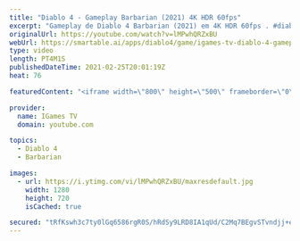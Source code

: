 ```yaml
---
title: "Diablo 4 - Gameplay Barbarian (2021) 4K HDR 60fps"
excerpt: "Gameplay de Diablo 4 Barbarian (2021) em 4K HDR 60fps . #diablo4 #diabloIV #barbarian Novo Trailers 2021! Novo Games 2021! Inscreva se no IGames TV ..."
originalUrl: https://youtube.com/watch?v=lMPwhQRZxBU
webUrl: https://smartable.ai/apps/diablo4/game/igames-tv-diablo-4-gameplay-barbarian-2021-4k-hdr-60fps/
type: video
length: PT4M1S
publishedDateTime: 2021-02-25T20:01:19Z
heat: 76

featuredContent: "<iframe width=\"800\" height=\"500\" frameborder=\"0\" src=\"https://www.youtube.com/embed/lMPwhQRZxBU\" allow=\"accelerometer; autoplay; encrypted-media; gyroscope; picture-in-picture\" allowfullscreen></iframe>"

provider:
  name: IGames TV
  domain: youtube.com

topics:
  - Diablo 4
  - Barbarian

images:
  - url: https://i.ytimg.com/vi/lMPwhQRZxBU/maxresdefault.jpg
    width: 1280
    height: 720
    isCached: true

secured: "tRfKswh3c7ty0lGq6586rgR0S/hRdSy9LRD8IA1qUd/C2Mq7BEgvSTvndjj+eCr9+2iiSOMKt9Wtg7FKRA8784NpOqiqY04KEJSogNupHED2xM84aNm3Cp66GVP9YKRtLBzGgMRb9B/9lBEiMDgd85vZfg2oWJy4MFdvEOgXDtA/xHDcpibB6klw0WG9SxelvTS4ygaL86caamVSZYfd/M/wT8fvIVmSlQMQhxPDUnePPAIkOf/eW6X4YApv8A+S8bDBDGVG/G68/+NwSfd0JTokmoLB4OMhja8QW5xh7TdINoMZVLVJ/uQHFgYRyGJXmxFToGzysWNChnw0S7vwKlJtndn2hO+2USQa8wRr9OcE4Bqlksun9D3UMH2QJ8QaPq1DwHQzAEfh/ByGzpus9dP0UEm0M7BNxKmNCN7puHI=;jlYq3z3L8l4uvQiqVLVGlQ=="
---
```


